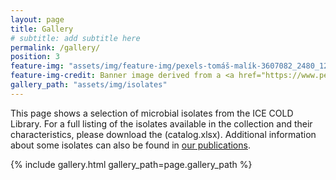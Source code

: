 ```yaml
---
layout: page
title: Gallery
# subtitle: add subtitle here
permalink: /gallery/
position: 3
feature-img: "assets/img/feature-img/pexels-tomáš-malík-3607082_2480_1279.jpg"
feature-img-credit: Banner image derived from a <a href="https://www.pexels.com/photo/ice-cave-3607082/">photo by Tomáš Malík</a>
gallery_path: "assets/img/isolates"
---
```


This page shows a selection of microbial isolates from the ICE COLD Library. For a full listing of the isolates available in the collection and their characteristics, please download the (catalog.xlsx). Additional information about some isolates can also be found in [our publications](/publications).

{% include gallery.html gallery_path=page.gallery_path %}
